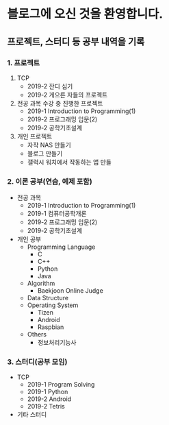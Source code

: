 ﻿---
layout: default
---

# 블로그에 오신 것을 환영합니다.
## 프로젝트, 스터디 등 공부 내역을 기록

### 1. 프로젝트
  1. TCP
     * 2019-2 잔디 심기
     * 2019-2 게으른 자들의 프로젝트
  2. 전공 과목 수강 중 진행한 프로젝트
     * 2019-1 Introduction to Programming(1)
     * 2019-2 프로그래밍 입문(2)
     * 2019-2 공학기초설계
  3. 개인 프로젝트
     * 자작 NAS 만들기
     * 블로그 만들기
     * 갤럭시 워치에서 작동하는 앱 만들

### 2. 이론 공부(연습, 예제 포함)
  * 전공 과목
     + 2019-1 Introduction to Programming(1)
     + 2019-1 컴퓨터공학개론
     + 2019-2 프로그래밍 입문(2)
     + 2019-2 공학기초설계
  * 개인 공부
     + Programming Language
       - C
       - C++
       - Python
       - Java
     + Algorithm
       - Baekjoon Online Judge
     + Data Structure
     + Operating System
       - Tizen
       - Android
       - Raspbian
     + Others
       - 정보처리기능사

### 3. 스터디(공부 모임)
  * TCP
     + 2019-1 Program Solving
     + 2019-1 Python
     + 2019-2 Android
     + 2019-2 Tetris
  * 기타 스터디
